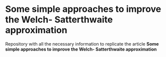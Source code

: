 # Some simple approaches to improve the Welch- Satterthwaite approximation

Repository with all the necessary information to replicate the article **Some simple approaches to improve the Welch- Satterthwaite approximation**
